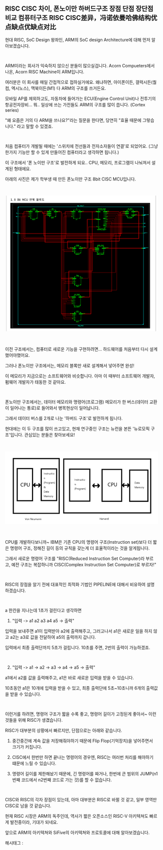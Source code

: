 ## RISC CISC 차이, 폰노이만 하버드구조 장점 단점 장단점 비교 컴퓨터구조 RISC CISC差异，冯诺依曼哈佛结构优点缺点优缺点对比

현대 RISC, SoC Design 왕좌인, ARM의 SoC design Architecture에 대해 먼저 알아보겠습니다.

​

ARM이라는 회사가 익숙하지 않으신 분들이 많으실겁니다. Acorn Compueters에서 나온, Acorn RISC Machine이 ARM입니다.

여러분은 이 회사를 매일 간접적으로 접하실거에요. 왜냐하면, 아이폰이든, 갤럭시든(퀄컴, 엑시노스), 맥북이든(M1) 다 ARM의 구조를 쓰거든요.

모바일 AP를 제외하고도, 자동차에 들어가는 ECU(Engine Control Unit)나 전투기의 항공전자장비... 뭐.. 일상에 쓰는 가전들도 ARM의 구조를 많이 씁니다. (Cortex series)

"왜 요즘은 거의 다 ARM을 쓰나요?"라는 질문을 한다면, 당연히 "효율 때문에 그렇습니다." 라고 말할 수 있겠죠.

​

처음 컴퓨터가 개발될 때에는 '스위치에 전선들과 전자소자들이 연결'로 되었어요. (그냥 한가지 기능만 할 수 있게 만들어진 컴퓨터라고 생각하면 됩니다.)

이 구조에서 '폰 노이만 구조'로 발전하게 되요.. CPU, 메모리, 프로그램이 나눠져서 설계된 형태에요.

아래의 사진은 제가 학부생 때 만든 폰노이만 구조 8bit CISC MCU입니다. 

​

![1](./asset/1.png)

​

이전 구조에서는, 컴퓨터로 새로운 기능을 구현하려면... 하드웨어를 처음부터 다시 설계했어야했어요.

그러나 폰노이만 구조에서는, 메모리 블록만 새로 설계해서 넣어주면 완성!

이 메모리가 지금으로는 소프트웨어와 비슷합니다. 아마 이 때부터 소프트웨어 개발자, 펌웨어 개발자가 태동한 것 같아요.

​

폰노이만 구조에서는, 데이터 메모리와 명령어(프로그램) 메모리가 한 버스(데이터 교환이 일어나는 통로)로 들어와서 병목현상이 일어납니다.

그래서 데이터 버스를 2개로 나눈 '하버드 구조'로 발전하게 됩니다.

현대에는 이 두 구조를 많이 쓰고있고, 현재 연구중인 구조는 뉴런을 본뜬 '뉴로모픽 구조'입니다. 관심있는 분들은 찾아보세요!

​

![2](./asset/2.png)

​

CPU를 개발하다보니까~ IBM은 기존 CPU의 명령어 구조(Instruction set)보다 더 짧은 명령어 구조, 정해진 길이 등의 규칙을 갖는게 더 효율적이라는 것을 알게됩니다.

그래서 새로운 명령어 구조를 "RISC(Reduced Instruction Set Computer)라 부르고, 예전 구조는 복잡하니까 CISC(Complex Instruction Set Computer)로 부르자!"

​

RISC의 장점을 알기 전에 대표적인 최적화 기법인 PIPELINE에 대해서 비유하여 설명하겠습니다.

​

a 한칸을 지나는데 1초가 걸린다고 생각하면

1. "입력 -> a1 a2 a3 a4 a5 -> 출력"

입력을 보내주면 a1이 입력받아 a2에 출력해주고, 그러고나서 a1은 새로운 일을 하지 않고 a2는 a3로 값을 전달하여 a5의 출력까지 갑니다.

입력에서 최종 출력단까지 5초가 걸립니다. 10초를 주면, 2번의 출력이 가능하겠죠.

​

2. "입력 -> a1 -> a2 -> a3 -> a4 -> a5 -> 출력"

a1에서 a2를 값을 출력해주고, a1은 바로 새로운 입력을 받을 수 있습니다.

10초동안 a1은 10개에 입력을 받을 수 있고, 최종 출력단에 5초~10초니까 6개의 출력값을 받을 수 있습니다.

​

이런거를 하려면, 명령어 구조가 짧을 수록 좋고, 명령어 길이가 고정된게 좋아서~ 이런 것들을 위해 RISC가 생겼습니다.

RISC가 대부분의 상황에서 빠르지만, 단점으로는 아래와 같습니다.

1. 중간중간에 계속 값을 저장해줘야하기 때문에 Flip Flop(기억장치)을 넣어주면서 크기가 커집니다.

2. CISC에서 한번만 하면 끝나는 명령어의 경우엔, RISC는 여러번 처리를 해야하기 떄문에 느릴 수 있습니다.

3. 명령어 길이를 제한해놨기 때문에, 긴 명령어를 짜거나, 한번에 큰 범위의 JUMP(n1번째 코드에서 n2번째 코드로 가는 것)를 할 수 없습니다.

​

CISC와 RISC의 각자 장점이 있는데, 아마 대부분은 RISC로 바뀔 것 같고, 일부 영역만 CISC로 남을 것 같습니다.

현재 RISC 시장은 ARM의 독주인데, 역사가 짧은 오픈소스인 RISC-V 아키텍쳐도 빠르게 발전중이라, 기대가 되네요.

앞으로 ARM의 아키텍쳐와 SiFive의 아키텍쳐와 프로토콜에 대해 알아보겠습니다.

 해시태그 : 